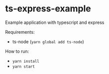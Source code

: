 # ts-express-example
Example application with typescript and express

Requirements:
* ts-node (`yarn global add ts-node`)

How to run:
* `yarn install`
* `yarn start`
